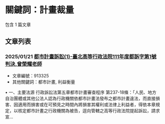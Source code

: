 # 關鍵詞：計畫裁量

包含 1 篇文章

## 文章列表

### 2025/01/21 [都市計畫訴訟(1)-臺北高等行政法院111年度都訴字第1號判決,曾榮耀老師](../../articles/913325_%E9%83%BD%E5%B8%82%E8%A8%88%E7%95%AB%E8%A8%B4%E8%A8%9F%281%29-%E8%87%BA%E5%8C%97%E9%AB%98%E7%AD%89%E8%A1%8C%E6%94%BF%E6%B3%95%E9%99%A2111%E5%B9%B4%E5%BA%A6%E9%83%BD%E8%A8%B4%E5%AD%97%E7%AC%AC1%E8%99%9F%E5%88%A4%E6%B1%BA%2C%E6%9B%BE%E6%A6%AE%E8%80%80%E8%80%81%E5%B8%AB.md)
- 文章編號：913325
- 其他關鍵詞：都市計畫, 利益衡量

• 一、主要法源 行政訴訟法第五章都市計畫審查程序 第237-18條：「人民、地方自治團體或其他公法人認為行政機關依都市計畫法發布之都市計畫違法，而直接損害、因適用而損害或在可預見之時間內將損害其權利或法律上利益者，得依本章規定，以核定都市計畫之行政機關為被告，逕向管轄之高等行政法院提起訴訟，請求宣...
